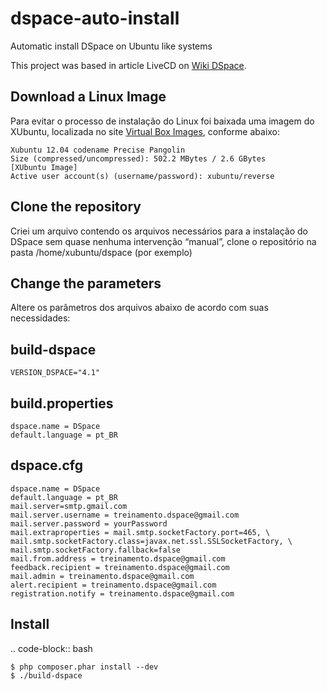 dspace-auto-install
===================

Automatic install DSpace on Ubuntu like systems

This project was based in article LiveCD on [Wiki DSpace].

Download a Linux Image
----------------------

Para evitar o processo de instalação do Linux foi baixada uma imagem do XUbuntu, localizada no site [Virtual Box Images], conforme abaixo:

    Xubuntu 12.04 codename Precise Pangolin
    Size (compressed/uncompressed): 502.2 MBytes / 2.6 GBytes
    [XUbuntu Image]
    Active user account(s) (username/password): xubuntu/reverse

Clone the repository
--------------------

Criei um arquivo contendo os arquivos necessários para a instalação do DSpace sem quase nenhuma intervenção “manual”, clone o repositório na pasta /home/xubuntu/dspace (por exemplo)

Change the parameters
---------------------

Altere os parâmetros dos arquivos abaixo de acordo com suas necessidades:

build-dspace
------------

    VERSION_DSPACE="4.1"

build.properties
------------

    dspace.name = DSpace
    default.language = pt_BR

dspace.cfg
------------

    dspace.name = DSpace
    default.language = pt_BR
    mail.server=smtp.gmail.com
    mail.server.username = treinamento.dspace@gmail.com
    mail.server.password = yourPassword
    mail.extraproperties = mail.smtp.socketFactory.port=465, \
    mail.smtp.socketFactory.class=javax.net.ssl.SSLSocketFactory, \
    mail.smtp.socketFactory.fallback=false
    mail.from.address = treinamento.dspace@gmail.com
    feedback.recipient = treinamento.dspace@gmail.com
    mail.admin = treinamento.dspace@gmail.com
    alert.recipient = treinamento.dspace@gmail.com
    registration.notify = treinamento.dspace@gmail.com

Install
-------

.. code-block:: bash

    $ php composer.phar install --dev
    $ ./build-dspace

[Virtual Box Images]:"http://virtualboxes.org/images/ubuntu/"
[Wiki DSpace]:"https://wiki.duraspace.org/display/DSPACE/LiveCD"
[XUbuntu Image]:"http://downloads.sourceforge.net/virtualboximage/xubuntu_1204.7z"
